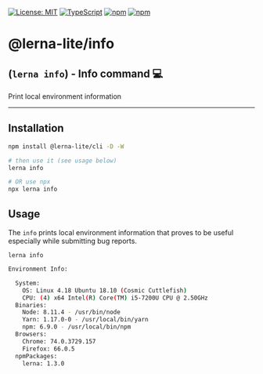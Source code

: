 [![License: MIT](https://img.shields.io/badge/License-MIT-yellow.svg)](https://opensource.org/licenses/MIT)
[![TypeScript](https://img.shields.io/badge/%3C%2F%3E-TypeScript-%230074c1.svg)](http://www.typescriptlang.org/)
[![npm](https://img.shields.io/npm/dy/@lerna-lite/info?color=forest)](https://www.npmjs.com/package/@lerna-lite/info)
[![npm](https://img.shields.io/npm/v/@lerna-lite/info.svg?logo=npm&logoColor=fff&label=npm&color=limegreen)](https://www.npmjs.com/package/@lerna-lite/info)

# @lerna-lite/info
## (`lerna info`) - Info command 💻

Print local environment information

---

## Installation
```sh
npm install @lerna-lite/cli -D -W

# then use it (see usage below)
lerna info

# OR use npx
npx lerna info
```

## Usage

The `info` prints local environment information that proves to be useful especially while submitting bug reports.

`lerna info`

```bash
Environment Info:

  System:
    OS: Linux 4.18 Ubuntu 18.10 (Cosmic Cuttlefish)
    CPU: (4) x64 Intel(R) Core(TM) i5-7200U CPU @ 2.50GHz
  Binaries:
    Node: 8.11.4 - /usr/bin/node
    Yarn: 1.17.0-0 - /usr/local/bin/yarn
    npm: 6.9.0 - /usr/local/bin/npm
  Browsers:
    Chrome: 74.0.3729.157
    Firefox: 66.0.5
  npmPackages:
    lerna: 1.3.0
```